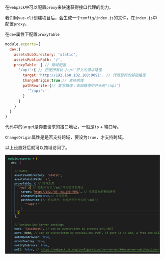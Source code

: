 在`webpack`中可以配置`proxy`来快速获得接口代理的能力。

我们用`vue-cli`创建项目后，会生成一个`config/index.js`的文件，在`index.js`中配置`proxy`。

在`dev`属性下配置`proxyTable`

```javascript
module.exports={
  dev:{
    assetsSubDirectory: 'static',
    assetsPublicPath: '/',
    proxyTable: { // 跨域配置
      '/api':{ // 匹配所有以'/api'开关的请求路径
        target:'http://192.168.102.188:9091', // 代理目标的基础路径
        ChangeOrigin:true,// 支持跨域
        pathRewrite:{// 重写路径：去掉路径中开头的'/api'}
          '^/api':''
        }
      }
    }
  }
}
```

代码中的target是你要请求的接口地址，一般是`ip` + 端口号。

`ChangeOrigin`属性是是否支持跨域，要设为`true`，才支持跨域。

以上设置好后就可以跨域访问了。

![](https://raw.githubusercontent.com/limchen233/picgo/master/img/image-20200624231757237.png)

